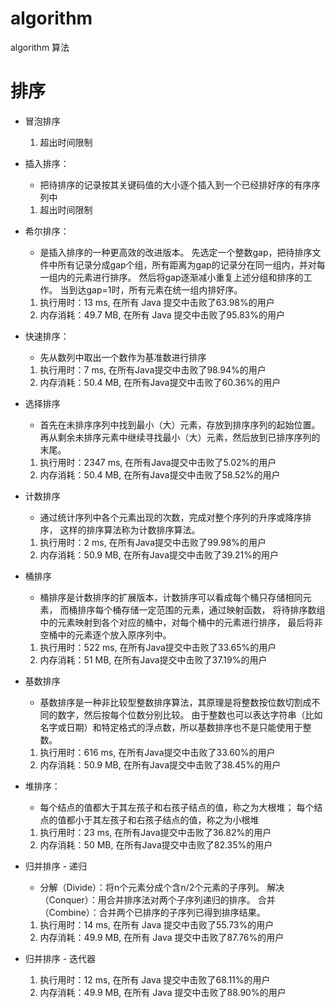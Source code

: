 # algorithm

algorithm 算法

# 排序

* 冒泡排序
    1. 超出时间限制
* 插入排序：
    * 把待排序的记录按其关键码值的大小逐个插入到一个已经排好序的有序序列中

    1. 超出时间限制
* 希尔排序：
    * 是插入排序的一种更高效的改进版本。
      先选定一个整数gap，把待排序文件中所有记录分成gap个组，所有距离为gap的记录分在同一组内，并对每一组内的元素进行排序。
      然后将gap逐渐减小重复上述分组和排序的工作。
      当到达gap=1时，所有元素在统一组内排好序。

    1. 执行用时：13 ms, 在所有 Java 提交中击败了63.98%的用户
    2. 内存消耗：49.7 MB, 在所有 Java 提交中击败了95.83%的用户
* 快速排序：
    * 先从数列中取出一个数作为基准数进行排序

    1. 执行用时：7 ms, 在所有Java提交中击败了98.94%的用户
    2. 内存消耗：50.4 MB, 在所有Java提交中击败了60.36%的用户
* 选择排序
    * 首先在未排序序列中找到最小（大）元素，存放到排序序列的起始位置。
      再从剩余未排序元素中继续寻找最小（大）元素，然后放到已排序序列的末尾。

    1. 执行用时：2347 ms, 在所有Java提交中击败了5.02%的用户
    2. 内存消耗：50.4 MB, 在所有Java提交中击败了58.52%的用户
* 计数排序
    * 通过统计序列中各个元素出现的次数，完成对整个序列的升序或降序排序，
      这样的排序算法称为计数排序算法。

    1. 执行用时：2 ms, 在所有Java提交中击败了99.98%的用户
    2. 内存消耗：50.9 MB, 在所有Java提交中击败了39.21%的用户
* 桶排序
    * 桶排序是计数排序的扩展版本，计数排序可以看成每个桶只存储相同元素，
      而桶排序每个桶存储一定范围的元素，通过映射函数，
      将待排序数组中的元素映射到各个对应的桶中，对每个桶中的元素进行排序，
      最后将非空桶中的元素逐个放入原序列中。

    1. 执行用时：522 ms, 在所有Java提交中击败了33.65%的用户
    2. 内存消耗：51 MB, 在所有Java提交中击败了37.19%的用户
* 基数排序
    * 基数排序是一种非比较型整数排序算法，其原理是将整数按位数切割成不同的数字，然后按每个位数分别比较。
      由于整数也可以表达字符串（比如名字或日期）和特定格式的浮点数，所以基数排序也不是只能使用于整数。

    1. 执行用时：616 ms, 在所有Java提交中击败了33.60%的用户
    2. 内存消耗：50.9 MB, 在所有Java提交中击败了38.45%的用户
* 堆排序：
    * 每个结点的值都大于其左孩子和右孩子结点的值，称之为大根堆；
      每个结点的值都小于其左孩子和右孩子结点的值，称之为小根堆

    1. 执行用时：23 ms, 在所有Java提交中击败了36.82%的用户
    2. 内存消耗：50 MB, 在所有Java提交中击败了82.35%的用户
* 归并排序 - 递归
    * 分解（Divide）：将n个元素分成个含n/2个元素的子序列。
      解决（Conquer）：用合并排序法对两个子序列递归的排序。
      合并（Combine）：合并两个已排序的子序列已得到排序结果。

    1. 执行用时：14 ms, 在所有 Java 提交中击败了55.73%的用户
    2. 内存消耗：49.9 MB, 在所有 Java 提交中击败了87.76%的用户
* 归并排序 - 迭代器
    1. 执行用时：12 ms, 在所有 Java 提交中击败了68.11%的用户
    2. 内存消耗：49.9 MB, 在所有 Java 提交中击败了88.90%的用户






